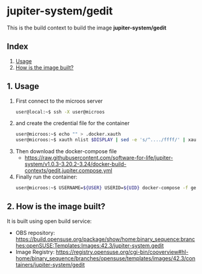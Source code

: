 # jupiter-system/gedit

This is the build context to build the image **jupiter-system/gedit**

## Index
1. [Usage](#1-usage)
2. [How is the image built?](#2-how-is-the-image-built)

## 1. Usage
1. First connect to the microos server
    ```bash
    user@local:~$ ssh -X user@microos
    ```
2. and create the credential file for the container
    ```bash
    user@microos:~$ echo "" > .docker.xauth
    user@microos:~$ xauth nlist $DISPLAY | sed -e 's/^..../ffff/' | xauth -f .docker.xauth nmerge -
    ```
3. Then download the docker-compose file
   - https://raw.githubusercontent.com/software-for-life/jupiter-system/v1.0.3-3.20.2-3.24/docker-build-contexts/gedit.jupiter.compose.yml
4. Finally run the container:
    ```bash
    user@microos:~$ USERNAME=${USER} USERID=${UID} docker-compose -f gedit.jupiter.compose.yml up
    ```

## 2. How is the image built?

It is built using open build service:

- OBS repository: https://build.opensuse.org/package/show/home:binary_sequence:branches:openSUSE:Templates:Images:42.3/jupiter-system.gedit
- Image Registry: https://registry.opensuse.org/cgi-bin/cooverview#hl-home/binary_sequence/branches/opensuse/templates/images/42.3/containers/jupiter-system/gedit
